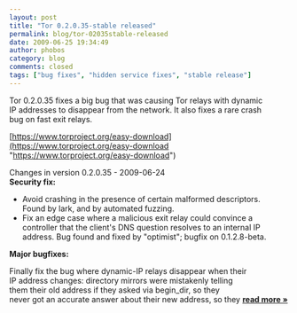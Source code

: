 ```yaml
---
layout: post
title: "Tor 0.2.0.35-stable released"
permalink: blog/tor-02035stable-released
date: 2009-06-25 19:34:49
author: phobos
category: blog
comments: closed
tags: ["bug fixes", "hidden service fixes", "stable release"]
---
```


Tor 0.2.0.35 fixes a big bug that was causing Tor relays with dynamic  
 IP addresses to disappear from the network. It also fixes a rare crash  
 bug on fast exit relays.

[https://www.torproject.org/easy-download](https://www.torproject.org/easy-download "https://www.torproject.org/easy-download")

Changes in version 0.2.0.35 - 2009-06-24  
 **Security fix:**

-   Avoid crashing in the presence of certain malformed descriptors.  
     Found by lark, and by automated fuzzing.
-   Fix an edge case where a malicious exit relay could convince a  
     controller that the client's DNS question resolves to an internal IP  
     address. Bug found and fixed by "optimist"; bugfix on 0.1.2.8-beta.

**Major bugfixes:**

Finally fix the bug where dynamic-IP relays disappear when their  
 IP address changes: directory mirrors were mistakenly telling  
 them their old address if they asked via begin\_dir, so they  
 never got an accurate answer about their new address, so they [**read more »**](https://blog.torproject.org/blog/tor-02035stable-released)
